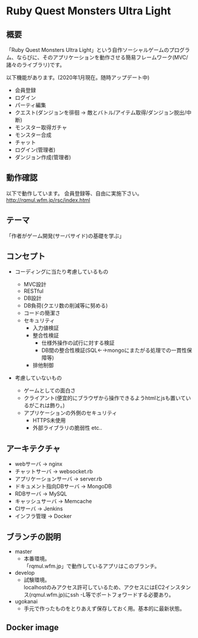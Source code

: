 # Ruby Quest Monsters Ultra Light

## 概要
「Ruby Quest Monsters Ultra Light」という自作ソーシャルゲームのプログラム、ならびに、そのアプリケーションを動作させる簡易フレームワーク(MVC/諸々のライブラリ)です。

以下機能があります。(2020年1月現在。随時アップデート中)
- 会員登録
- ログイン
- パーティ編集
- クエスト(ダンジョンを徘徊 → 敵とバトル/アイテム取得/ダンジョン脱出/中断)
- モンスター取得ガチャ
- モンスター合成
- チャット
- ログイン(管理者)
- ダンジョン作成(管理者)

## 動作確認
以下で動作しています。
会員登録等、自由に実施下さい。
http://rqmul.wfm.jp/rsc/index.html


## テーマ
「作者がゲーム開発(サーバサイド)の基礎を学ぶ」


## コンセプト
- コーディングに当たり考慮しているもの
    - MVC設計
    - RESTful
    - DB設計
    - DB負荷(クエリ数の削減等に努める)
    - コードの簡潔さ
    - セキュリティ
        - 入力値検証
        - 整合性検証
            - 仕様外操作の試行に対する検証
            - DB間の整合性検証(SQL←→mongoにまたがる処理での一貫性保障等)
        - 排他制御

- 考慮していないもの
    - ゲームとしての面白さ
    - クライアント(便宜的にブラウザから操作できるようhtmlとjsも置いているがこれは飾り。)
    - アプリケーションの外側のセキュリティ
        - HTTPS未使用
        - 外部ライブラリの脆弱性 etc..


## アーキテクチャ
- webサーバ → nginx
- チャットサーバ → websocket.rb
- アプリケーションサーバ → server.rb
- ドキュメント指向DBサーバ → MongoDB
- RDBサーバ → MySQL
- キャッシュサーバ → Memcache
- CIサーバ → Jenkins
- インフラ管理 → Docker


## ブランチの説明
- master
    - 本番環境。  
      「rqmul.wfm.jp」で動作しているアプリはこのブランチ。
- develop
    - 試験環境。  
      localhostのみアクセス許可しているため、アクセスにはEC2インスタンス(rqmul.wfm.jp)にssh -L等でポートフォワードする必要あり。
- ugokanai
    - 手元で作ったものをとりあえず保存しておく用。基本的に最新状態。


## Docker image

